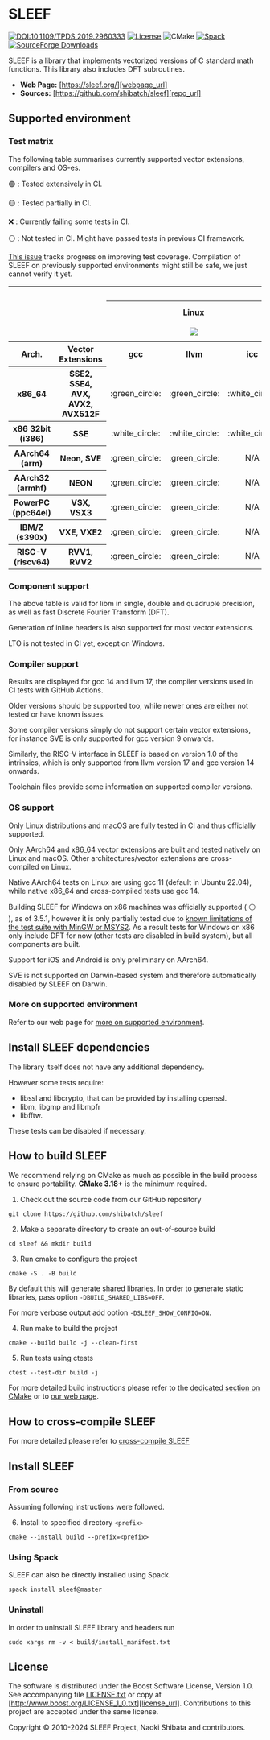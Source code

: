 # SLEEF

[![DOI:10.1109/TPDS.2019.2960333](http://img.shields.io/badge/DOI-10.1109/TPDS.2019.2960333-blue.svg)](https://ieeexplore.ieee.org/document/8936472)
[![License](https://img.shields.io/badge/License-Boost_1.0-lightblue.svg)](https://www.boost.org/LICENSE_1_0.txt)
![CMake](https://img.shields.io/badge/cmake-v3.18+-yellow.svg)
[![Spack](https://img.shields.io/spack/v/sleef)](https://spack.readthedocs.io/en/v0.16.2/package_list.html#sleef)
[![SourceForge Downloads](https://img.shields.io/sourceforge/dt/sleef)](https://sourceforge.net/projects/sleef/)

SLEEF is a library that implements vectorized versions of C standard math functions. This library also includes DFT subroutines.

- **Web Page:** [https://sleef.org/][webpage_url]
- **Sources:** [https://github.com/shibatch/sleef][repo_url]

## Supported environment

### Test matrix

The following table summarises currently supported vector extensions, compilers and OS-es.

:green_circle: : Tested extensively in CI.

:yellow_circle: : Tested partially in CI.

:x: : Currently failing some tests in CI.

:white_circle: : Not tested in CI. Might have passed tests in previous CI framework.

[This issue](https://github.com/shibatch/sleef/issues/481) tracks progress on improving test coverage.
Compilation of SLEEF on previously supported environments might still be safe, we just cannot verify it yet.


<table>
<tr>
  <th colspan="2" rowspan="2"></th>
  <th colspan="9">OS/Compiler</th>
</tr>
<tr>
  <th colspan="3">Linux</br></br>
  <a href="https://github.com/shibatch/sleef/actions/workflows/build_and_test.yml">
    <img src="https://github.com/shibatch/sleef/actions/workflows/build_and_test.yml/badge.svg?event=push&branch=master"></a>
  </th>
  <th colspan="2">macOS</br></br>
  <a href="https://github.com/shibatch/sleef/actions/workflows/build-and-test-macos.yml">
    <img src="https://github.com/shibatch/sleef/actions/workflows/build-and-test-macos.yml/badge.svg?event=push&branch=master"></a>
  </th>
  <th colspan="4">Windows</br></br>
  <a href="https://github.com/shibatch/sleef/actions/workflows/build-and-test-msys2.yml">
    <img src="https://github.com/shibatch/sleef/actions/workflows/build-and-test-msys2.yml/badge.svg?event=push&branch=master"></a>
  </br>
  <a href="https://github.com/shibatch/sleef/actions/workflows/build-cross-llvm-mingw.yml">
    <img src="https://github.com/shibatch/sleef/actions/workflows/build-cross-llvm-mingw.yml/badge.svg?event=push&branch=master"></a>
  </th>
</tr>
<tr>
  <th>Arch.</th>
  <th>Vector Extensions</th>
  <th>gcc</th><th>llvm</th><th>icc</th>
  <th>gcc</th><th>llvm</th>
  <th>gcc</th><th>llvm-gnu</th><th>llvm-msvc</th><th>msvc</th>
</tr>
<tr align="center"><th>x86_64</th><th>SSE2, SSE4,<br>AVX, AVX2, AVX512F</th>
  <td>:green_circle:</td><td>:green_circle:</td><td>:white_circle:</td>
  <td>:white_circle:</td><td>:green_circle:</td>
  <td>:white_circle:</td><td>:yellow_circle:</td><td>:white_circle:</td><td>:white_circle:</td>
</tr>
<tr align="center"><th>x86 32bit<br>(i386)</th><th>SSE</th>
  <td>:white_circle:</td><td>:white_circle:</td><td>:white_circle:</td>
  <td colspan="2">N/A</td>
  <td>:white_circle:</td><td>:white_circle:</td><td>:white_circle:</td><td>:white_circle:</td>
</tr>
<tr align="center"><th>AArch64<br>(arm)</th><th>Neon, SVE</th>
  <td>:green_circle:</td><td>:green_circle:</td><td>N/A</td>
  <td colspan="1">N/A</td><td>:green_circle:</td>
  <td colspan="1">N/A</td><td>:white_circle:</td><td>:white_circle:</td><td>:white_circle:</td>
</tr>
<tr align="center"><th>AArch32<br>(armhf)</th><th>NEON</th>
  <td>:green_circle:</td><td>:green_circle:</td><td>N/A</td>
  <td colspan="2">N/A</td>
  <td colspan="4">N/A</td>
</tr>
<tr align="center"><th>PowerPC<br>(ppc64el)</th><th>VSX, VSX3</th>
  <td>:green_circle:</td><td>:green_circle:</td><td>N/A</td>
  <td colspan="2">N/A</td>
  <td colspan="4">N/A</td>
</tr>
<tr align="center"><th>IBM/Z<br>(s390x)</th><th>VXE, VXE2</th>
  <td>:green_circle:</td><td>:green_circle:</td><td>N/A</td>
  <td colspan="2">N/A</td>
  <td colspan="4">N/A</td>
</tr>
<tr align="center"><th>RISC-V<br>(riscv64)</th><th>RVV1, RVV2</th>
  <td>:green_circle:</td><td>:green_circle:</td><td>N/A</td>
  <td colspan="2">N/A</td>
  <td colspan="4">N/A</td>
</tr>
</table>

### Component support

The above table is valid for libm in single, double and quadruple precision, as well as fast Discrete Fourier Transform (DFT).

Generation of inline headers is also supported for most vector extensions.

LTO is not tested in CI yet, except on Windows.

### Compiler support

Results are displayed for gcc 14 and llvm 17, the compiler versions used in CI tests with GitHub Actions.

Older versions should be supported too, while newer ones are either not tested or have known issues.

Some compiler versions simply do not support certain vector extensions, for instance SVE is only supported for gcc version 9 onwards.

Similarly, the RISC-V interface in SLEEF is based on version 1.0 of the intrinsics, which is only supported from llvm version 17 and gcc version 14 onwards.

Toolchain files provide some information on supported compiler versions.

### OS support

Only Linux distributions and macOS are fully tested in CI and thus officially supported.

Only AArch64 and x86_64 vector extensions are built and tested natively on Linux and macOS.
Other architectures/vector extensions are cross-compiled on Linux.

Native AArch64 tests on Linux are using gcc 11 (default in Ubuntu 22.04), while native x86_64 and cross-compiled tests use gcc 14.

Building SLEEF for Windows on x86 machines was officially supported ( :white_circle: ), as of 3.5.1,
however it is only partially tested due to [known limitations of the test suite with MinGW or MSYS2](https://github.com/shibatch/sleef/issues/544).
As a result tests for Windows on x86 only include DFT for now (other tests are disabled in build system),
but all components are built.

Support for iOS and Android is only preliminary on AArch64.

SVE is not supported on Darwin-based system and therefore automatically disabled by SLEEF on Darwin.

### More on supported environment

Refer to our web page for [more on supported environment][supported_env_url].

## Install SLEEF dependencies

The library itself does not have any additional dependency.

However some tests require:

- libssl and libcrypto, that can be provided by installing openssl.
- libm, libgmp and libmpfr
- libfftw.

These tests can be disabled if necessary.

## How to build SLEEF

We recommend relying on CMake as much as possible in the build process to ensure portability.
**CMake 3.18+** is the minimum required.

1. Check out the source code from our GitHub repository

```
git clone https://github.com/shibatch/sleef
```

2. Make a separate directory to create an out-of-source build

```
cd sleef && mkdir build
```

3. Run cmake to configure the project

```
cmake -S . -B build
```

By default this will generate shared libraries. In order to generate static libraries, pass option `-DBUILD_SHARED_LIBS=OFF`.

For more verbose output add option `-DSLEEF_SHOW_CONFIG=ON`.

4. Run make to build the project

```
cmake --build build -j --clean-first
```

5. Run tests using ctests

```
ctest --test-dir build -j
```

For more detailed build instructions please refer to the [dedicated section on CMake](./docs/1-user-guide/build-with-cmake) or to [our web page][build_info_url].

## How to cross-compile SLEEF

For more detailed please refer to [cross-compile SLEEF](./docs/1-user-guide#cross_linux)

## Install SLEEF

### From source

Assuming following instructions were followed.

6. Install to specified directory `<prefix>`

```
cmake --install build --prefix=<prefix>
```

### Using Spack

SLEEF can also be directly installed using Spack.

```
spack install sleef@master
```

### Uninstall

In order to uninstall SLEEF library and headers run

```
sudo xargs rm -v < build/install_manifest.txt
```

## License

The software is distributed under the Boost Software License, Version 1.0.
See accompanying file [LICENSE.txt](./LICENSE.txt) or copy at [http://www.boost.org/LICENSE_1_0.txt][license_url].
Contributions to this project are accepted under the same license.

Copyright &copy; 2010-2024 SLEEF Project, Naoki Shibata and contributors.<br/>


<!-- Repository links -->

[webpage_url]: https://sleef.org/
[build_info_url]: https://sleef.org/1-user-guide/#preliminaries
[supported_env_url]: https://sleef.org/index.html#environment
[repo_url]: https://github.com/shibatch/sleef
[repo_license_url]: https://github.com/shibatch/sleef/blob/main/LICENSE.txt
[license_url]: http://www.boost.org/LICENSE_1_0.txt
